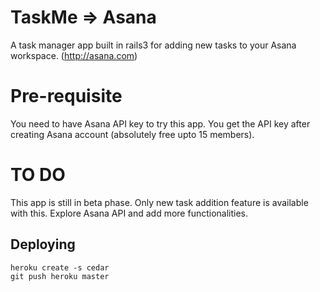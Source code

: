 # TaskMe => Asana 
A task manager app built in rails3 for adding new tasks to your Asana workspace. (http://asana.com)

# Pre-requisite
You need to have Asana API key to try this app. You get the API key after creating Asana account (absolutely free upto 15 members).

# TO DO
This app is still in beta phase. Only new task addition feature is available with this. Explore Asana API and add more functionalities.

## Deploying
	heroku create -s cedar
	git push heroku master

